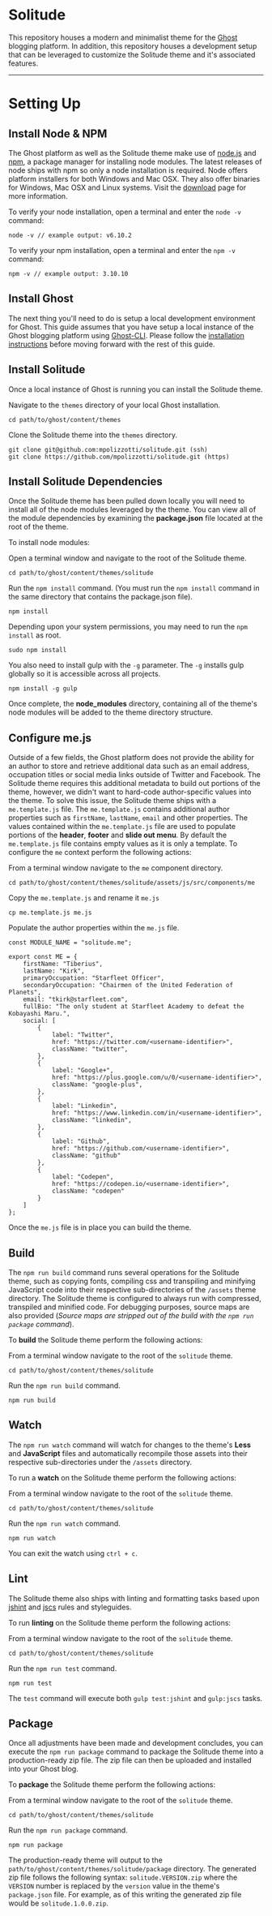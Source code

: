 
# Solitude
This repository houses a modern and minimalist theme for the [Ghost](https://ghost.org/) blogging platform. In addition, this repository houses a development setup that can be leveraged to customize the Solitude theme and it's associated features.

----------

# Setting Up

## Install Node & NPM
The Ghost platform as well as the Solitude theme make use of [node.js](http://nodejs.org/) and [npm](https://npmjs.org/), a package manager for installing node modules. The latest releases of node ships with npm so only a node installation is required. Node offers platform installers for both Windows and Mac OSX. They also offer binaries for Windows, Mac OSX and Linux systems. Visit the [download](http://nodejs.org/download/) page for more information.

To verify your node installation, open a terminal and enter the `node -v` command:

    node -v // example output: v6.10.2

To verify your npm installation, open a terminal and enter the `npm -v` command:

    npm -v // example output: 3.10.10

## Install Ghost
The next thing you'll need to do is setup a local development environment for Ghost. This guide assumes that you have setup a local instance of the Ghost blogging platform using [Ghost-CLI](https://docs.ghost.org/v1.0.0/docs/install-local). Please follow the [installation instructions](https://docs.ghost.org/v1.0.0/docs/install-local) before moving forward with the rest of this guide.

## Install Solitude
Once a local instance of Ghost is running you can install the Solitude theme.

Navigate to the `themes` directory of your local Ghost installation.

	cd path/to/ghost/content/themes

Clone the Solitude theme into the `themes` directory.

	git clone git@github.com:mpolizzotti/solitude.git (ssh)
	git clone https://github.com/mpolizzotti/solitude.git (https)

## Install Solitude Dependencies
Once the Solitude theme has been pulled down locally you will need to install all of the node modules leveraged by the theme. You can view all of the module dependencies by examining the **package.json** file located at the root of the theme.

To install node modules:

Open a terminal window and navigate to the root of the Solitude theme.

    cd path/to/ghost/content/themes/solitude

Run the `npm install` command. (You must run the `npm install` command in the same directory that contains the package.json file).

    npm install

Depending upon your system permissions, you may need to run the `npm install` as root.

    sudo npm install
    
You also need to install gulp with the `-g` parameter. The `-g` installs gulp globally so it is accessible across all projects.

    npm install -g gulp

Once complete, the **node_modules** directory, containing all of the theme's node modules will be added to the theme directory structure.

## Configure me.js
Outside of a few fields, the Ghost platform does not provide the ability for an author to store and retrieve additional data such as an email address, occupation titles or social media links outside of Twitter and Facebook. The Solitude theme requires this additional metadata to build out portions of the theme, however, we didn't want to hard-code author-specific values into the theme. To solve this issue, the Solitude theme ships with a `me.template.js` file. The `me.template.js` contains additional author properties such as `firstName`, `lastName`, `email` and other properties. The values contained within the `me.template.js` file are used to populate portions of the **header**, **footer** and **slide out menu**. By default the `me.template.js` file contains empty values as it is only a template. To configure the `me` context perform the following actions:

From a terminal window navigate to the `me` component directory.

	cd path/to/ghost/content/themes/solitude/assets/js/src/components/me

Copy the `me.template.js` and rename it `me.js`

	cp me.template.js me.js

Populate the author properties within the `me.js` file.

	const MODULE_NAME = "solitude.me";
	
	export const ME = {
	    firstName: "Tiberius",
	    lastName: "Kirk",
	    primaryOccupation: "Starfleet Officer",
	    secondaryOccupation: "Chairmen of the United Federation of Planets",
	    email: "tkirk@starfleet.com",
	    fullBio: "The only student at Starfleet Academy to defeat the Kobayashi Maru.",
	    social: [
	        {
	            label: "Twitter",
	            href: "https://twitter.com/<username-identifier>",
	            className: "twitter",
	        },
	        {
	            label: "Google+",
	            href: "https://plus.google.com/u/0/<username-identifier>",
	            className: "google-plus",
	        },
	        {
	            label: "Linkedin",
	            href: "https://www.linkedin.com/in/<username-identifier>",
	            className: "linkedin",
	        },
	        {
	            label: "Github",
	            href: "https://github.com/<username-identifier>",
	            className: "github"
	        },
	        {
	            label: "Codepen",
	            href: "https://codepen.io/<username-identifier>",
	            className: "codepen"
	        }
	    ]
	};

Once the `me.js` file is in place you can build the theme.

## Build
The `npm run build` command runs several operations for the Solitude theme, such as copying fonts, compiling css and transpiling and minifying JavaScript code into their respective sub-directories of the `/assets` theme directory. The Solitude theme is configured to always run with compressed, transpiled and minified code. For debugging purposes, source maps are also provided (_Source maps are stripped out of the build with the `npm run package` command_).

To **build** the Solitude theme perform the following actions:

From a terminal window navigate to the root of the `solitude` theme.

	cd path/to/ghost/content/themes/solitude

Run the `npm run build` command.

	npm run build

## Watch
The `npm run watch` command will watch for changes to the theme's **Less** and **JavaScript** files and automatically recompile those assets into their respective sub-directories under the `/assets` directory.

To run a **watch** on the Solitude theme perform the following actions:

From a terminal window navigate to the root of the `solitude` theme.

	cd path/to/ghost/content/themes/solitude

Run the `npm run watch` command.

	npm run watch

You can exit the watch using `ctrl + c`.

## Lint
The Solitude theme also ships with linting and formatting tasks based upon [jshint](http://jshint.com/) and [jscs](http://jscs.info/) rules and styleguides.

To run **linting** on the Solitude theme perform the following actions:

From a terminal window navigate to the root of the `solitude` theme.

	cd path/to/ghost/content/themes/solitude

Run the `npm run test` command.

	npm run test

The `test` command will execute both `gulp test:jshint` and `gulp:jscs` tasks.

## Package
Once all adjustments have been made and development concludes, you can execute the `npm run package` command to package the Solitude theme into a production-ready zip file. The zip file can then be uploaded and installed into your Ghost blog.

To **package** the Solitude theme perform the following actions:

From a terminal window navigate to the root of the `solitude` theme.

	cd path/to/ghost/content/themes/solitude

Run the `npm run package` command.

	npm run package

The production-ready theme will output to the `path/to/ghost/content/themes/solitude/package` directory. The generated zip file follows the following syntax: `solitude.VERSION.zip` where the `VERSION` number is replaced by the `version` value in the theme's `package.json` file. For example, as of this writing the generated zip file would be `solitude.1.0.0.zip`.